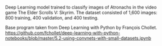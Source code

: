 Deep Learning model trained to classify images of Atronachs in the video game The Elder Scrolls V: Skyrim.
The dataset consisted of 1,600 images: 800 training, 400 validation, and 400 testing.

Base program taken from Deep Learning with Python by François Chollet. 
https://github.com/fchollet/deep-learning-with-python-notebooks/blob/master/5.2-using-convnets-with-small-datasets.ipynb
